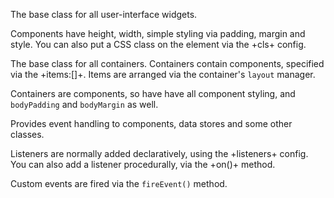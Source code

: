 <div type="expander" caption="<code>Ext.Component</code>&nbsp;" class="x-hidden">
<p>
The base class for all user-interface widgets. 
</p><p>
Components have height, width,
simple styling via padding, margin and style. You can also put a CSS class on the
element via the +cls+ config.
</p>
</div>

<div type="expander" caption="<code>Ext.container.Container</code>&nbsp;" class="x-hidden">
<p>
The base class for all containers. Containers contain components, specified via 
the +items:[]+. Items are arranged via the container's <code>layout</code> manager.
</p>
<p>
Containers are components, so have have all component styling, and <code>bodyPadding</code> and <code>bodyMargin</code> as well.
</p>
</div>

<div type="expander" caption="<code>Ext.util.Observable</code>&nbsp;" class="x-hidden">
<p>
Provides event handling to components, data stores and some other classes.
</p>
<p>
Listeners are normally added declaratively, using the
+listeners+ config. You can also add a listener procedurally, via the +on()+ method.
</p>
<p>
Custom events are fired
via the <code>fireEvent()</code> method. 
</p>
</div>
